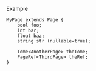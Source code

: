 


Example

    MyPage extends Page {
        bool foo;
        int bar;
        float baz;
        string str (nullable=true);

        Tome<AnotherPage> theTome;
        PageRef<ThirdPage> theRef;
    }
